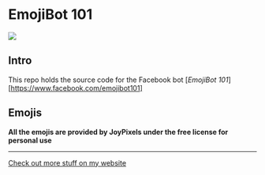 # EmojiBot 101

![](https://scontent-otp1-1.xx.fbcdn.net/v/t1.0-9/42274461_301559450625766_6988751727281307648_n.png?_nc_cat=107&_nc_oc=AQkxz1Z60X1jTahsqSf--2vaIV_XgbgN0YwbNXksb3uxMOEFk2n1xyCnLiQ2Zq9Fxmg&_nc_ht=scontent-otp1-1.xx&oh=2b0eed11397839dc66cbf56cda342a4c&oe=5DBBC6C1)

## Intro

This repo holds the source code for the Facebook bot [*EmojiBot 101*][https://www.facebook.com/emojibot101]

## Emojis

**All the emojis are provided by JoyPixels under the free license for personal use**

----


[Check out more stuff on my website](https://andithemudkip.now.sh)

